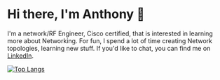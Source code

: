 

# Hi there, I'm Anthony 🤝
I'm a network/RF Engineer, Cisco certified, that is interested in learning more about Networking.
For fun, I spend a lot of time creating Network topologies, learning new stuff.
If you'd like to chat, you can find me on [LinkedIn](https://www.linkedin.com/in/anthony-ngure-munia750078).

[![Top Langs](https://github-readme-stats.vercel.app/api/top-langs/?username=NGMunia&layout=compact&theme=react)](https://github.com/NGMunia) 

